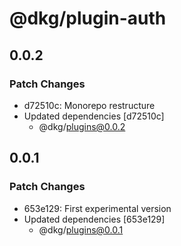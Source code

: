 # @dkg/plugin-auth

## 0.0.2

### Patch Changes

- d72510c: Monorepo restructure
- Updated dependencies [d72510c]
  - @dkg/plugins@0.0.2

## 0.0.1

### Patch Changes

- 653e129: First experimental version
- Updated dependencies [653e129]
  - @dkg/plugins@0.0.1

